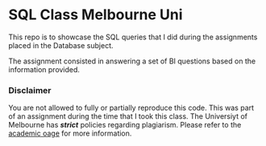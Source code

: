 # SQL Class Melbourne Uni
This repo is to showcase the SQL queries that I did during the assignments placed in the Database subject.

The assignment consisted in answering a set of BI questions based on the information provided.

### Disclaimer
You are not allowed to fully or partially reproduce this code. This was part of an assignment during the time that I took this class. The Universiyt of Melbourne has ***strict*** policies regarding plagiarism. Please refer to the [academic oage](http://academicintegrity.unimelb.edu.au/) for more information.